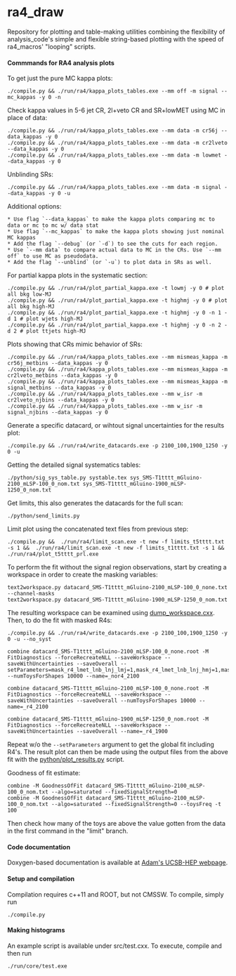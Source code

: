 ra4_draw
========

Repository for plotting and table-making utilities combining the flexibility of analysis_code's simple and flexible string-based plotting with the speed of ra4_macros' "looping" scripts.

#### Commmands for RA4 analysis plots

To get just the pure MC kappa plots:
    
    ./compile.py && ./run/ra4/kappa_plots_tables.exe --mm off -m signal --mc_kappas -y 0 -n

Check kappa values in 5-6 jet CR, 2l+veto CR and SR+lowMET using MC in place of data:

    ./compile.py && ./run/ra4/kappa_plots_tables.exe --mm data -m cr56j --data_kappas -y 0
    ./compile.py && ./run/ra4/kappa_plots_tables.exe --mm data -m cr2lveto --data_kappas -y 0
    ./compile.py && ./run/ra4/kappa_plots_tables.exe --mm data -m lowmet --data_kappas -y 0

Unblinding SRs:
    
    ./compile.py && ./run/ra4/kappa_plots_tables.exe --mm data -m signal --data_kappas -y 0 -u

Additional options:

    * Use flag `--data_kappas` to make the kappa plots comparing mc to data or mc to mc w/ data stat
    * Use flag `--mc_kappas` to make the kappa plots showing just nominal MC kappas
    * Add the flag `--debug` (or `-d`) to see the cuts for each region. 
    * Use `--mm data` to compare actual data to MC in the CRs. Use `--mm off` to use MC as pseudodata.
    * Add the flag `--unblind` (or `-u`) to plot data in SRs as well.

For partial kappa plots in the systematic section:

    ./compile.py && ./run/ra4/plot_partial_kappa.exe -t lowmj -y 0 # plot all bkg low-MJ
    ./compile.py && ./run/ra4/plot_partial_kappa.exe -t highmj -y 0 # plot all bkg high-MJ
    ./compile.py && ./run/ra4/plot_partial_kappa.exe -t highmj -y 0 -n 1 -d 1 # plot wjets high-MJ
    ./compile.py && ./run/ra4/plot_partial_kappa.exe -t highmj -y 0 -n 2 -d 2 # plot ttjets high-MJ

Plots showing that CRs mimic behavior of SRs:

    ./compile.py && ./run/ra4/kappa_plots_tables.exe --mm mismeas_kappa -m cr56j_metbins --data_kappas -y 0
    ./compile.py && ./run/ra4/kappa_plots_tables.exe --mm mismeas_kappa -m cr2lveto_metbins --data_kappas -y 0
    ./compile.py && ./run/ra4/kappa_plots_tables.exe --mm mismeas_kappa -m signal_metbins --data_kappas -y 0
    ./compile.py && ./run/ra4/kappa_plots_tables.exe --mm w_isr -m cr2lveto_njbins --data_kappas -y 0
    ./compile.py && ./run/ra4/kappa_plots_tables.exe --mm w_isr -m signal_njbins --data_kappas -y 0

Generate a specific datacard, or wihtout signal uncertainties for the results plot:

    ./compile.py && ./run/ra4/write_datacards.exe -p 2100_100,1900_1250 -y 0 -u

Getting the detailed signal systematics tables:

    ./python/sig_sys_table.py systable.tex sys_SMS-T1tttt_mGluino-2100_mLSP-100_0_nom.txt sys_SMS-T1tttt_mGluino-1900_mLSP-1250_0_nom.txt

Get limits, this also generates the datacards for the full scan:
    
    ./python/send_limits.py

Limit plot using the concatenated text files from previous step:

    ./compile.py &&  ./run/ra4/limit_scan.exe -t new -f limits_t5tttt.txt -s 1 &&  ./run/ra4/limit_scan.exe -t new -f limits_t1tttt.txt -s 1 && ./run/ra4/plot_t5tttt_prl.exe 

To perform the fit without the signal region observations, start by creating a workspace in order to create the masking variables:

    text2workspace.py datacard_SMS-T1tttt_mGluino-2100_mLSP-100_0_none.txt --channel-masks
    text2workspace.py datacard_SMS-T1tttt_mGluino-1900_mLSP-1250_0_nom.txt

The resulting workspace can be examined using [dump_workspace.cxx](src/ra4/dump_workspace.cxx). Then, to do the fit with masked R4s:

    ./compile.py && ./run/ra4/write_datacards.exe -p 2100_100,1900_1250 -y 0 -u --no_syst

    combine datacard_SMS-T1tttt_mGluino-2100_mLSP-100_0_none.root -M FitDiagnostics --forceRecreateNLL --saveWorkspace --saveWithUncertainties --saveOverall --setParameters=mask_r4_lmet_lnb_lnj_lmj=1,mask_r4_lmet_lnb_lnj_hmj=1,mask_r4_lmet_lnb_hnj_lmj=1,mask_r4_lmet_lnb_hnj_hmj=1,mask_r4_lmet_mnb_lnj_lmj=1,mask_r4_lmet_mnb_lnj_hmj=1,mask_r4_lmet_mnb_hnj_lmj=1,mask_r4_lmet_mnb_hnj_hmj=1,mask_r4_lmet_hnb_lnj_lmj=1,mask_r4_lmet_hnb_lnj_hmj=1,mask_r4_lmet_hnb_hnj_lmj=1,mask_r4_lmet_hnb_hnj_hmj=1,mask_r4_mmet_lnb_lnj_lmj=1,mask_r4_mmet_lnb_lnj_hmj=1,mask_r4_mmet_lnb_hnj_lmj=1,mask_r4_mmet_lnb_hnj_hmj=1,mask_r4_mmet_mnb_lnj_lmj=1,mask_r4_mmet_mnb_lnj_hmj=1,mask_r4_mmet_mnb_hnj_lmj=1,mask_r4_mmet_mnb_hnj_hmj=1,mask_r4_mmet_hnb_lnj_lmj=1,mask_r4_mmet_hnb_lnj_hmj=1,mask_r4_mmet_hnb_hnj_lmj=1,mask_r4_mmet_hnb_hnj_hmj=1,mask_r4_hmet_lnb_lnj_lmj=1,mask_r4_hmet_lnb_lnj_hmj=1,mask_r4_hmet_lnb_hnj_lmj=1,mask_r4_hmet_lnb_hnj_hmj=1,mask_r4_hmet_mnb_lnj_lmj=1,mask_r4_hmet_mnb_lnj_hmj=1,mask_r4_hmet_mnb_hnj_lmj=1,mask_r4_hmet_mnb_hnj_hmj=1,mask_r4_hmet_hnb_lnj_lmj=1,mask_r4_hmet_hnb_lnj_hmj=1,mask_r4_hmet_hnb_hnj_lmj=1,mask_r4_hmet_hnb_hnj_hmj=1 --numToysForShapes 10000 --name=_nor4_2100

    combine datacard_SMS-T1tttt_mGluino-2100_mLSP-100_0_none.root -M FitDiagnostics --forceRecreateNLL --saveWorkspace --saveWithUncertainties --saveOverall --numToysForShapes 10000 --name=_r4_2100

    combine datacard_SMS-T1tttt_mGluino-1900_mLSP-1250_0_nom.root -M FitDiagnostics --forceRecreateNLL --saveWorkspace --saveWithUncertainties --saveOverall --name=_r4_1900

Repeat w/o the `--setParameters` argument to get the global fit including R4's. The result plot can then be made using the output files from the above fit with the [python/plot_results.py](python/plot_results.py) script.

Goodness of fit estimate:

    combine -M GoodnessOfFit datacard_SMS-T1tttt_mGluino-2100_mLSP-100_0_nom.txt --algo=saturated --fixedSignalStrength=0
    combine -M GoodnessOfFit datacard_SMS-T1tttt_mGluino-2100_mLSP-100_0_nom.txt --algo=saturated --fixedSignalStrength=0 --toysFreq -t 100

Then check how many of the toys are above the value gotten from the data in the first command in the "limit" branch.


#### Code documentation
Doxygen-based documentation is available at [Adam's UCSB-HEP webpage](http://hep.ucsb.edu/people/ald77/documentation/doc_ra4_draw/).

#### Setup and compilation
Compilation requires c++11 and ROOT, but not CMSSW. To compile, simply run

    ./compile.py

#### Making histograms
An example script is available under src/test.cxx. To execute, compile and then run

    ./run/core/test.exe
